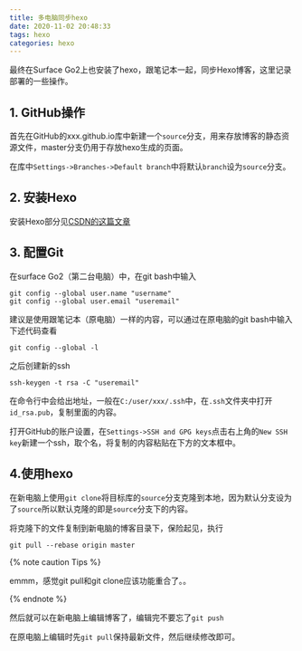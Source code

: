```yaml
---
title: 多电脑同步hexo
date: 2020-11-02 20:48:33
tags: hexo
categories: hexo
---
```


最终在Surface Go2上也安装了hexo，跟笔记本一起，同步Hexo博客，这里记录部署的一些操作。

<!-- more-->

## 1. GitHub操作

首先在GitHub的xxx.github.io库中新建一个`source`分支，用来存放博客的静态资源文件，master分支仍用于存放hexo生成的页面。

在库中`Settings->Branches->Default branch`中将默认`branch`设为`source`分支。

## 2. 安装Hexo

安装Hexo部分见[CSDN的这篇文章](https://blog.csdn.net/sinat_37781304/article/details/82729029)

## 3. 配置Git

在surface Go2（第二台电脑）中，在git bash中输入

```git
git config --global user.name "username"
git config --global user.email "useremail"
```

建议是使用跟笔记本（原电脑）一样的内容，可以通过在原电脑的git bash中输入下述代码查看

```git
git config --global -l
```

之后创建新的ssh

```git
ssh-keygen -t rsa -C "useremail"
```

在命令行中会给出地址，一般在`C:/user/xxx/.ssh`中，在`.ssh`文件夹中打开`id_rsa.pub`，复制里面的内容。

打开GitHub的账户设置，在`Settings->SSH and GPG keys`点击右上角的`New SSH key`新建一个ssh，取个名，将复制的内容粘贴在下方的文本框中。

## 4.使用hexo

在新电脑上使用`git clone`将目标库的`source`分支克隆到本地，因为默认分支设为了`source`所以默认克隆的即是`source`分支下的内容。

将克隆下的文件复制到新电脑的博客目录下，保险起见，执行

```git
git pull --rebase origin master
```

{%  note  caution Tips %}

emmm，感觉git pull和git clone应该功能重合了。。

{% endnote %}

然后就可以在新电脑上编辑博客了，编辑完不要忘了`git push`

在原电脑上编辑时先`git pull`保持最新文件，然后继续修改即可。